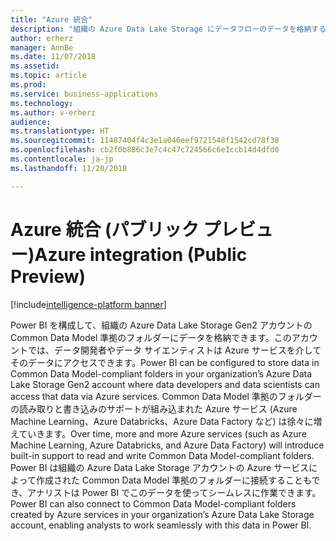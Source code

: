 ```yaml
---
title: "Azure 統合"
description: "組織の Azure Data Lake Storage にデータフローのデータを格納するように、Power BI を構成できます。"
author: erherz
manager: AnnBe
ms.date: 11/07/2018
ms.assetid: 
ms.topic: article
ms.prod: 
ms.service: business-applications
ms.technology: 
ms.author: v-erherz
audience: 
ms.translationtype: HT
ms.sourcegitcommit: 11487404f4c3e1a046eef9721548f1542cd78f38
ms.openlocfilehash: cb2f0b886c3e7c4c47c724566c6e1ccb14d4dfd0
ms.contentlocale: ja-jp
ms.lasthandoff: 11/20/2018

---
```

# <a name="azure-integration-public-preview"></a><span data-ttu-id="55799-103">Azure 統合 (パブリック プレビュー)</span><span class="sxs-lookup"><span data-stu-id="55799-103">Azure integration (Public Preview)</span></span> 

[!include[intelligence-platform banner](../../includes/intelligence-platform.md)]


<span data-ttu-id="55799-104">Power BI を構成して、組織の Azure Data Lake Storage Gen2 アカウントの Common Data Model 準拠のフォルダーにデータを格納できます。このアカウントでは、データ開発者やデータ サイエンティストは Azure サービスを介してそのデータにアクセスできます。</span><span class="sxs-lookup"><span data-stu-id="55799-104">Power BI can be configured to store data in Common Data Model-compliant folders in your organization’s Azure Data Lake Storage Gen2 account where data developers and data scientists can access that data via Azure services.</span></span> <span data-ttu-id="55799-105">Common Data Model 準拠のフォルダーの読み取りと書き込みのサポートが組み込まれた Azure サービス (Azure Machine Learning、Azure Databricks、Azure Data Factory など) は徐々に増えていきます。</span><span class="sxs-lookup"><span data-stu-id="55799-105">Over time, more and more Azure services (such as Azure Machine Learning, Azure Databricks, and Azure Data Factory) will introduce built-in support to read and write Common Data Model-compliant folders.</span></span>  
<span data-ttu-id="55799-106">Power BI は組織の Azure Data Lake Storage アカウントの Azure サービスによって作成された Common Data Model 準拠のフォルダーに接続することもでき、アナリストは Power BI でこのデータを使ってシームレスに作業できます。</span><span class="sxs-lookup"><span data-stu-id="55799-106">Power BI can also connect to Common Data Model-compliant folders created by Azure services in your organization’s Azure Data Lake Storage account, enabling analysts to work seamlessly with this data in Power BI.</span></span>




